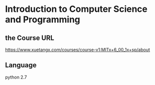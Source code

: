 # Introduction to Computer Science and Programming

## the Course URL
https://www.xuetangx.com/courses/course-v1:MITx+6_00_1x+sp/about

## Language
python 2.7
